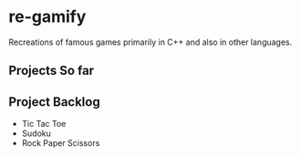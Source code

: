 # re-gamify
Recreations of famous games primarily in C++ and also in other languages.

## Projects So far

## Project Backlog
- Tic Tac Toe
- Sudoku
- Rock Paper Scissors
